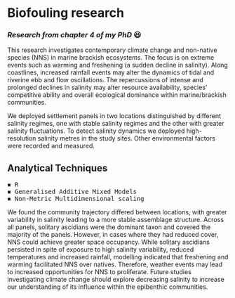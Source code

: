 # Biofouling research

### *Research from chapter 4 of my PhD* 😃

This research investigates contemporary climate change and non-native species (NNS) in marine brackish ecosystems. The focus is on extreme events such as warming and freshening (a sudden decline in salinity). 
Along coastlines, increased rainfall events may alter the dynamics of tidal and riverine ebb and flow oscillations. 
The repercussions of intense and prolonged declines in salinity may alter resource availability, species' competitive ability and overall ecological dominance within marine/brackish communities. 

We deployed settlement panels in two locations distinguished by different salinity regimes, one with stable salinity regimes and the other with greater salinity fluctuations. To detect salinity dynamics we deployed high-resolution salinity metres in the study sites. Other environmental factors were recorded and measured.

## Analytical Techniques 
<pre>
◾ R 
◾ Generalised Additive Mixed Models
◾ Non-Metric Multidimensional scaling
</pre>




We found the community trajectory differed between locations, with greater variability in salinity leading to a more stable assemblage structure. Across all panels, solitary ascidians were the dominant taxon and covered the majority of the panels. However, in cases where they had reduced cover, NNS could achieve greater space occupancy. While solitary ascidians persisted in spite of exposure to high salinity variability, reduced temperatures and increased rainfall, modelling indicated that freshening and warming facilitated NNS over natives. Therefore, weather events may lead to increased opportunities for NNS to proliferate. Future studies investigating climate change should explore decreasing salinity to increase our understanding of its influence within the epibenthic communities.
